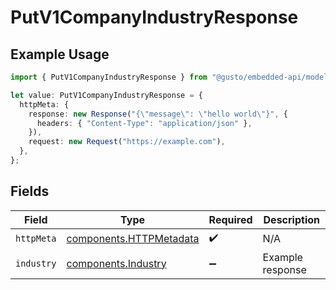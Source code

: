 # PutV1CompanyIndustryResponse

## Example Usage

```typescript
import { PutV1CompanyIndustryResponse } from "@gusto/embedded-api/models/operations/putv1companyindustry.js";

let value: PutV1CompanyIndustryResponse = {
  httpMeta: {
    response: new Response("{\"message\": \"hello world\"}", {
      headers: { "Content-Type": "application/json" },
    }),
    request: new Request("https://example.com"),
  },
};
```

## Fields

| Field                                                              | Type                                                               | Required                                                           | Description                                                        |
| ------------------------------------------------------------------ | ------------------------------------------------------------------ | ------------------------------------------------------------------ | ------------------------------------------------------------------ |
| `httpMeta`                                                         | [components.HTTPMetadata](../../models/components/httpmetadata.md) | :heavy_check_mark:                                                 | N/A                                                                |
| `industry`                                                         | [components.Industry](../../models/components/industry.md)         | :heavy_minus_sign:                                                 | Example response                                                   |